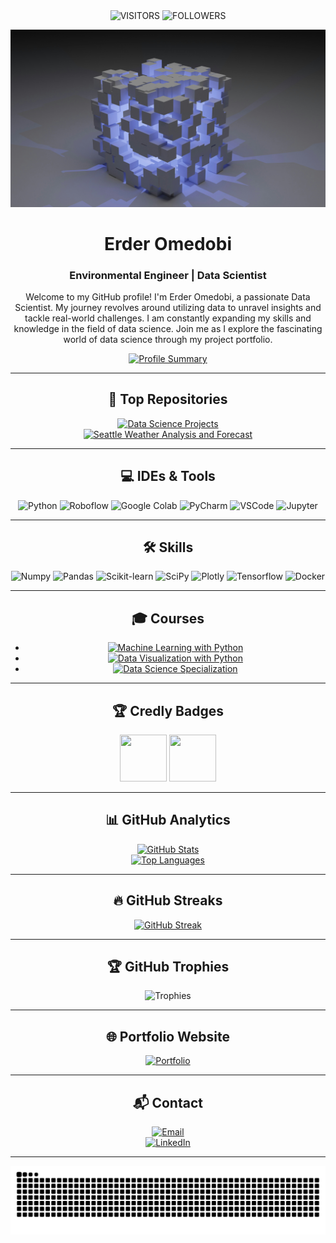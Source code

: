 <div align="center">

<img alt="VISITORS" src="https://komarev.com/ghpvc/?username=Omedobi&style=flat&labelColor=red&logo=github&label=PROFILE+VIEWS&color=971901"/>
<img alt="FOLLOWERS" src="https://img.shields.io/github/followers/Omedobi?color=971901&logo=github&label=FOLLOWERS"/>

![Data Science](https://github.com/Omedobi/Omedobi/blob/26daf52af7bcc117e5cccfa0e352a0e8e3eba54f/img/data-science.jpg)

# Erder Omedobi
### Environmental Engineer | Data Scientist

Welcome to my GitHub profile! I'm Erder Omedobi, a passionate Data Scientist. My journey revolves around utilizing data to unravel insights and tackle real-world challenges. I am constantly expanding my skills and knowledge in the field of data science. Join me as I explore the fascinating world of data science through my project portfolio.

[![Profile Summary](https://github-profile-summary-cards.vercel.app/api/cards/profile-details?username=Omedobi&theme=dark)](https://github.com/Omedobi)

---

## 📂 Top Repositories
[![Data Science Projects](https://github-readme-stats.vercel.app/api/pin/?username=Omedobi&theme=dark&hide_border=true&repo=Data-Science-Projects)](https://github.com/Omedobi/Data-Science-Projects)  
[![Seattle Weather Analysis and Forecast](https://github-readme-stats.vercel.app/api/pin/?username=Omedobi&theme=dark&hide_border=true&repo=Seattle-weather-analysis-and-forcast)](https://github.com/Omedobi/Seattle-weather-analysis-and-forcast)

---

## 💻 IDEs & Tools
![Python](https://img.shields.io/badge/Python-FFD43B?style=for-the-badge&logo=python&logoColor=blue)
![Roboflow](https://img.shields.io/badge/Roboflow-FYH83B?style=for-the-badge&logo=roboflow&logoColor=red)
![Google Colab](https://img.shields.io/badge/Colab-F9AB00?style=for-the-badge&logo=googlecolab&color=525252)
![PyCharm](https://img.shields.io/badge/PyCharm-000000.svg?&style=for-the-badge&logo=PyCharm&logoColor=white)
![VSCode](https://img.shields.io/badge/VSCode-0078D4?style=for-the-badge&logo=visual%20studio%20code&logoColor=white)
![Jupyter](https://img.shields.io/badge/Jupyter-FAC898?style=for-the-badge&logo=jupyter&logoColor=orange)

---

## 🛠️ Skills
![Numpy](https://img.shields.io/badge/Numpy-777BB4?style=for-the-badge&logo=numpy&logoColor=white)
![Pandas](https://img.shields.io/badge/Pandas-2C2D72?style=for-the-badge&logo=pandas&logoColor=white)
![Scikit-learn](https://img.shields.io/badge/scikit_learn-F7931E?style=for-the-badge&logo=scikit-learn&logoColor=white)
![SciPy](https://img.shields.io/badge/SciPy-654FF0?style=for-the-badge&logo=SciPy&logoColor=white)
![Plotly](https://img.shields.io/badge/Plotly-239120?style=for-the-badge&logo=plotly&logoColor=white)
![Tensorflow](https://img.shields.io/badge/Tensorflow-734BB4?style=for-the-badge&logo=tensorflow&logoColor=white)
![Docker](https://img.shields.io/badge/Docker-856LB4?style=for-the-badge&logo=docker&logoColor=white)

---

## 🎓 Courses
- [![Machine Learning with Python](https://img.shields.io/badge/Machine%20Learning%20with-Python-blue?style=flat&logo=coursera)](https://www.coursera.org/account/accomplishments/certificate/6CMFAZYLRSXK)
- [![Data Visualization with Python](https://img.shields.io/badge/Data%20Visualization%20with-Python-blue?style=flat&logo=coursera)](https://www.coursera.org/account/accomplishments/certificate/CMXG3FZC6776)
- [![Data Science Specialization](https://img.shields.io/badge/Data%20Science-Specialization-blue?style=flat&logo=coursera)](https://www.coursera.org/account/accomplishments/specialization/certificate/KU8UXKH7DKJF)

---

## 🏆 Credly Badges
[<img src='https://images.credly.com/size/220x220/images/b47e9b58-7f54-4981-b156-5e7d354c8215/Professional_Certificate_-_Data_Science.png' width="75" height="75"/>](https://www.credly.com/badges/0e625b61-3ddc-4a91-8e15-2e1beaa97651/)
[<img src='https://images.credly.com/size/220x220/images/5ae9bf9e-da6e-4cec-82eb-d2b4cfea9751/Machine_Learning_with_Python.png' width="75" height="75"/>](https://www.credly.com/badges/32978c6e-1543-4d71-844f-77942c1a8932/)

---

## 📊 GitHub Analytics
[![GitHub Stats](https://github-readme-stats-eight-theta.vercel.app/api?username=Omedobi&show_icons=true&theme=dark&hide_border=true&include_all_commits=true&count_private=true)](https://github.com/Omedobi)  
[![Top Languages](https://github-readme-stats.vercel.app/api/top-langs/?username=Omedobi&layout=compact&theme=dark&hide_border=true)](https://github.com/Omedobi)

---

## 🔥 GitHub Streaks
[![GitHub Streak](https://github-readme-streak-stats.herokuapp.com?user=Omedobi&theme=dark&hide_border=true)](https://git.io/streak-stats)

---

## 🏆 GitHub Trophies
![Trophies](https://github-profile-trophy.vercel.app/?username=Omedobi&theme=dark)

---

## 🌐 Portfolio Website
[![Portfolio](https://img.shields.io/badge/Website-Portfolio-blue?style=for-the-badge)](https://omedobi-portfolio.vercel.app)

---

## 📬 Contact
[![Email](https://img.shields.io/badge/Gmail-D14836?style=for-the-badge&logo=gmail&logoColor=white)](mailto:ikennaanyawuike@gmail.com)  
[![LinkedIn](https://img.shields.io/badge/LinkedIn-0077B5?style=for-the-badge&logo=linkedin&logoColor=white)](https://www.linkedin.com/in/anyawuike-ikenna)

---

![Snake animation](https://github.com/Omedobi/Omedobi/blob/0853957d0b6382d72b7006c1c16c223e25365dbf/assets/github-contribution-grid-snake.svg)
